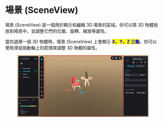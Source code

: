 # 場景 (SceneView)

場景 (SceneView) 是一個用於顯示和編輯 3D 場景的區域。你可以將 3D 物體拖放到場景中，並調整它們的位置、旋轉、縮放等屬性。

當你選擇一個 3D 物體時，場景 (SceneView) 上會顯示 <mark style="color:blue;">**X、Y、Z 三軸**</mark>。你可以使用滑鼠拖動軸上的箭頭來調整 3D 物體的屬性。

<figure><img src="../../.gitbook/assets/Frame 115.png" alt=""><figcaption></figcaption></figure>

